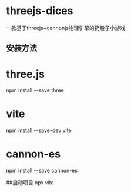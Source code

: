 # threejs-dices
一款基于threejs+cannonjs物理引擎的扔骰子小游戏

## 安装方法
# three.js
npm install --save three

# vite
npm install --save-dev vite

# cannon-es
npm install --save cannon-es

##启动项目
npx vite
